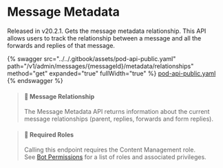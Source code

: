 # Message Metadata

Released in v20.2.1. Gets the message metadata relationship. This API allows users to track the relationship between a message and all the forwards and replies of that message.

{% swagger src="../../.gitbook/assets/pod-api-public.yaml" path="/v1/admin/messages/{messageId}/metadata/relationships" method="get" expanded="true" fullWidth="true" %}
[pod-api-public.yaml](../../.gitbook/assets/pod-api-public.yaml)
{% endswagger %}

> #### 📘 Message Relationship
>
> The Message Metadata API returns information about the current message relationships (parent, replies, forwards and form replies).

> #### 🚧 Required Roles
>
> Calling this endpoint requires the Content Management role.\
> See [Bot Permissions](https://docs.developers.symphony.com/building-bots-on-symphony/configuration/bot-permissions) for a list of roles and associated privileges.
